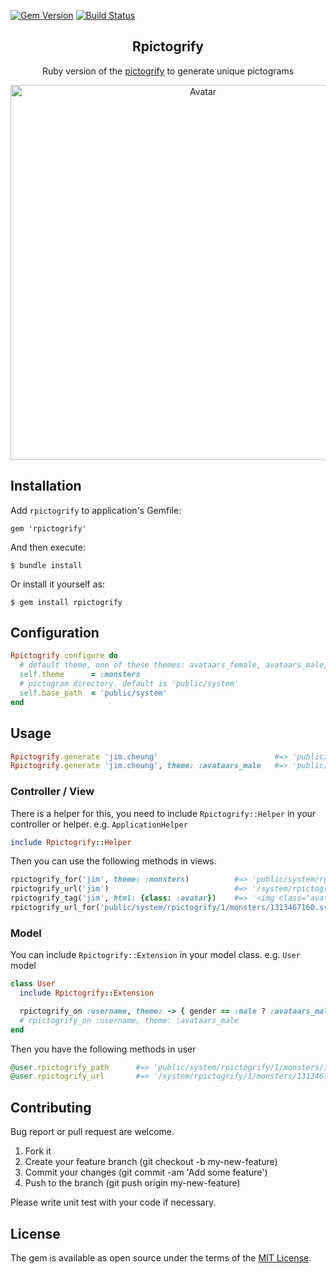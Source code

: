 [![Gem Version](https://badge.fury.io/rb/rpictogrify.svg)](https://badge.fury.io/rb/rpictogrify)
[![Build Status](https://travis-ci.org/jinhucheung/rpictogrify.svg?branch=master)](https://travis-ci.org/jinhucheung/rpictogrify)

<p align="center">
  <h2 align="center">Rpictogrify</h2>
  <p align="center">Ruby version of the <a href="https://github.com/luciorubeens/pictogrify">pictogrify</a> to generate unique pictograms</p>
</p>

<p align="center"><img src="https://i.imgur.com/V7WcroX.png" width="600px" alt="Avatar"></p>

## Installation

Add `rpictogrify` to application's Gemfile:

```
gem 'rpictogrify'
```

And then execute:

```
$ bundle install
```

Or install it yourself as:

```
$ gem install rpictogrify
```

## Configuration

```ruby
Rpictogrify.configure do
  # default theme, one of these themes: avataars_female, avataars_male, male_flat, monsters. default is :monsters
  self.theme      = :monsters
  # pictogram directory. default is 'public/system'
  self.base_path  = 'public/system'
end
```

## Usage

```ruby
Rpictogrify.generate 'jim.cheung'                          #=> 'public/system/rpictogrify/1/monsters/1313467160.svg'
Rpictogrify.generate 'jim.cheung', theme: :avataars_male   #=> 'public/system/rpictogrify/1/avataars_male/1313467160.svg'
```

### Controller / View

There is a helper for this, you need to include `Rpictogrify::Helper` in your controller or helper. e.g. `ApplicationHelper`

```ruby
include Rpictogrify::Helper
```

Then you can use the following methods in views.

```ruby
rpictogrify_for('jim', theme: :monsters)          #=> 'public/system/rpictogrify/1/monsters/1313467160.svg'
rpictogrify_url('jim')                            #=> '/system/rpictogrify/1/monsters/1313467160.svg'
rpictogrify_tag('jim', html: {class: :avatar})    #=> '<img class="avatar" src="/system/rpictogrify/1/monsters/1313467160.svg" alt="jim" />'
rpictogrify_url_for('public/system/rpictogrify/1/monsters/1313467160.svg') #=> '/system/rpictogrify/1/monsters/1313467160.svg'
```

### Model

You can include `Rpictogrify::Extension` in your model class. e.g. `User` model

```ruby
class User
  include Rpictogrify::Extension

  rpictogrify_on :username, theme: -> { gender == :male ? :avataars_male : :avataars_female }
  # rpictogrify_on :username, theme: :avataars_male
end
```

Then you have the following methods in user

```ruby
@user.rpictogrify_path      #=> 'public/system/rpictogrify/1/monsters/1313467160.svg'
@user.rpictogrify_url       #=> '/system/rpictogrify/1/monsters/1313467160.svg'
```

## Contributing

Bug report or pull request are welcome.

1. Fork it
2. Create your feature branch (git checkout -b my-new-feature)
3. Commit your changes (git commit -am 'Add some feature')
4. Push to the branch (git push origin my-new-feature)

Please write unit test with your code if necessary.

## License

The gem is available as open source under the terms of the [MIT License](MIT-LICENSE).